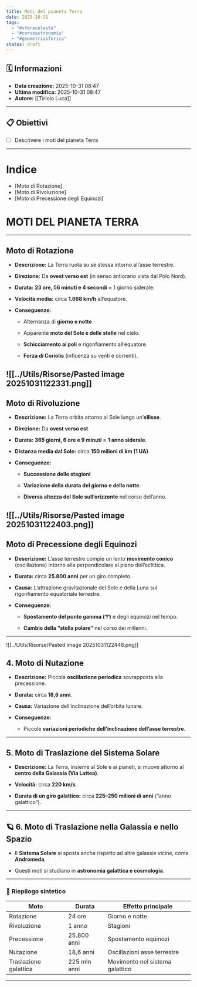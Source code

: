 ```yaml
---
title: Moti del pianeta Terra
date: 2025-10-31
tags:
  - "#sferaceleste"
  - "#corsoastronomia"
  - "#geometriasferica"
status: draft
---
```


## 🗓️ Informazioni
- **Data creazione:** 2025-10-31 08:47
- **Ultima modifica:** 2025-10-31 08:47
- **Autore:** [[Tiriolo Luca]]

---

## 📋 Obiettivi
- [ ] Descrivere  i moti del pianeta Terra

---
# Indice

- [Moto di Rotazione]
- [Moto di Rivoluzione]
- [Moto di Precessione degli Equinozi]
# **MOTI DEL PIANETA TERRA**

---

## Moto di Rotazione

- **Descrizione:** La Terra ruota su sé stessa intorno all’asse terrestre.
    
- **Direzione:** Da **ovest verso est** (in senso antiorario vista dal Polo Nord).
    
- **Durata:** **23 ore, 56 minuti e 4 secondi** ≈ 1 giorno siderale.
    
- **Velocità media:** circa **1.668 km/h** all’equatore.
    
- **Conseguenze:**
    
    - Alternanza di **giorno e notte** 
        
    - Apparente **moto del Sole e delle stelle** nel cielo.
        
    - **Schicciamento ai poli** e rigonfiamento all’equatore.
        
    - **Forza di Coriolis** (influenza su venti e correnti).
        
![[../Utils/Risorse/Pasted image 20251031122331.png]]
---

## Moto di Rivoluzione

- **Descrizione:** La Terra orbita attorno al Sole lungo un’**ellisse**.
    
- **Direzione:** Da **ovest verso est**.
    
- **Durata:** **365 giorni, 6 ore e 9 minuti** ≈ **1 anno siderale**.
    
- **Distanza media dal Sole:** circa **150 milioni di km (1 UA)**.
    
- **Conseguenze:**
    
    - **Successione delle stagioni** 
        
    - **Variazione della durata del giorno e della notte**.
        
    - **Diversa altezza del Sole sull’orizzonte** nel corso dell’anno.
        
![[../Utils/Risorse/Pasted image 20251031122403.png]]
---

##  Moto di Precessione degli Equinozi

- **Descrizione:** L’asse terrestre compie un lento **movimento conico** (oscillazione) intorno alla perpendicolare al piano dell’eclittica.
    
- **Durata:** circa **25.800 anni** per un giro completo.
    
- **Causa:** L’attrazione gravitazionale del Sole e della Luna sul rigonfiamento equatoriale terrestre.
    
- **Conseguenze:**
    
    - **Spostamento del punto gamma (♈︎)** e degli equinozi nel tempo.
        
    - **Cambio della “stella polare”** nel corso dei millenni.
        

---

![[../Utils/Risorse/Pasted image 20251031122448.png]]

##  4. **Moto di Nutazione**

- **Descrizione:** Piccola **oscillazione periodica** sovrapposta alla precessione.
    
- **Durata:** circa **18,6 anni**.
    
- **Causa:** Variazione dell’inclinazione dell’orbita lunare.
    
- **Conseguenze:**
    
    - Piccole **variazioni periodiche dell’inclinazione dell’asse terrestre**.
        

---

##  5. **Moto di Traslazione del Sistema Solare**

- **Descrizione:** La Terra, insieme al Sole e ai pianeti, si muove attorno al **centro della Galassia (Via Lattea)**.
    
- **Velocità:** circa **220 km/s**.
    
- **Durata di un giro galattico:** circa **225–250 milioni di anni** (“anno galattico”).
    

---

## 🪐 6. **Moto di Traslazione nella Galassia e nello Spazio**

- Il **Sistema Solare** si sposta anche rispetto ad altre galassie vicine, come **Andromeda**.
    
- Questi moti si studiano in **astronomia galattica e cosmologia**.
    

---

### 🔎 **Riepilogo sintetico**

|**Moto**|**Durata**|**Effetto principale**|
|---|---|---|
|Rotazione|24 ore|Giorno e notte|
|Rivoluzione|1 anno|Stagioni|
|Precessione|25.800 anni|Spostamento equinozi|
|Nutazione|18,6 anni|Oscillazioni asse terrestre|
|Traslazione galattica|225 mln anni|Movimento nel sistema galattico|

---
